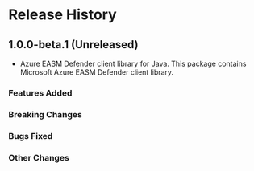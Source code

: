 # Release History

## 1.0.0-beta.1 (Unreleased)

- Azure EASM Defender client library for Java. This package contains Microsoft Azure EASM Defender client library.

### Features Added

### Breaking Changes

### Bugs Fixed

### Other Changes

